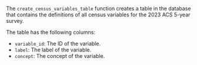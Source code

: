 The `create_census_variables_table` function creates a table in the database that 
contains the definitions of all census variables for the 2023 ACS 5-year survey.

The table has the following columns:

- `variable_id`: The ID of the variable.
- `label`: The label of the variable.
- `concept`: The concept of the variable.   